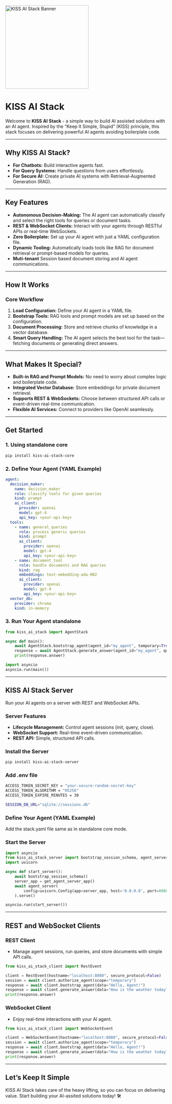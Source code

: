 <div style="text-align: left; margin-bottom: 20px;">
  <img src="https://kiss-ai-stack.github.io/kissaistack.svg" alt="KISS AI Stack Banner" style="max-width: auto; height: 260px">
</div>

# **KISS AI Stack**  

Welcome to **KISS AI Stack** - a simple way to build AI assisted solutions with an AI agent. Inspired by the “Keep It Simple, Stupid” (KISS) principle, this stack focuses on delivering powerful AI agents avoiding boilerplate code.  

---

## **Why KISS AI Stack?**  
- **For Chatbots:** Build interactive agents fast.  
- **For Query Systems:** Handle questions from users effortlessly.  
- **For Secure AI:** Create private AI systems with Retrieval-Augmented Generation (RAG). 

---

## **Key Features**  
- **Autonomous Decision-Making:** The AI agent can automatically classify and select the right tools for queries or document tasks.  
- **REST & WebSocket Clients:** Interact with your agents through RESTful APIs or real-time WebSockets.  
- **Zero Boilerplate:** Set up your AI agent with just a YAML configuration file.  
- **Dynamic Tooling:** Automatically loads tools like RAG for document retrieval or prompt-based models for queries.
- **Muti-tenant** Session based document storing and AI agent communications.

---

## **How It Works**  
### **Core Workflow**  
1. **Load Configuration:** Define your AI agent in a YAML file.  
2. **Bootstrap Tools:** RAG tools and prompt models are set up based on the configuration.  
3. **Document Processing:** Store and retrieve chunks of knowledge in a vector database.  
4. **Smart Query Handling:** The AI agent selects the best tool for the task—fetching documents or generating direct answers.  

---

## **What Makes It Special?**  
- **Built-in RAG and Prompt Models:** No need to worry about complex logic and boilerplate code.  
- **Integrated Vector Database:** Store embeddings for private document retrieval.  
- **Supports REST & WebSockets:** Choose between structured API calls or event-driven real-time communication.  
- **Flexible AI Services:** Connect to providers like OpenAI seamlessly.  

---

## **Get Started**  
### **1. Using standalone core**  
```bash  
pip install kiss-ai-stack-core  
```  

### **2. Define Your Agent (YAML Example)**  
```yaml  
agent:  
  decision_maker:  
    name: decision_maker  
    role: classify tools for given queries  
    kind: prompt  
    ai_client:  
      provider: openai  
      model: gpt-4  
      api_key: <your-api-key>  
  tools:  
    - name: general_queries  
      role: process generic queries  
      kind: prompt  
      ai_client:  
        provider: openai  
        model: gpt-4  
        api_key: <your-api-key>  
    - name: document_tool  
      role: handle documents and RAG queries  
      kind: rag  
      embeddings: text-embedding-ada-002  
      ai_client:  
        provider: openai  
        model: gpt-4  
        api_key: <your-api-key>  
  vector_db:  
    provider: chroma  
    kind: in-memory  
```  

### **3. Run Your Agent standalone**  
```python  
from kiss_ai_stack import AgentStack  

async def main():  
    await AgentStack.bootstrap_agent(agent_id="my_agent", temporary=True)  
    response = await AgentStack.generate_answer(agent_id="my_agent", query="What is KISS AI Stack?")  
    print(response.answer)  

import asyncio  
asyncio.run(main())  
```  

---

## **KISS AI Stack Server**  
Run your AI agents on a server with REST and WebSocket APIs.  

### **Server Features**  
- **Lifecycle Management:** Control agent sessions (init, query, close).  
- **WebSocket Support:** Real-time event-driven communication.  
- **REST API:** Simple, structured API calls.  

### **Install the Server**  
```bash  
pip install kiss-ai-stack-server  
```

### **Add .env file**

```bash
ACCESS_TOKEN_SECRET_KEY = "your-secure-random-secret-key"
ACCESS_TOKEN_ALGORITHM = "HS256"
ACCESS_TOKEN_EXPIRE_MINUTES = 30

SESSION_DB_URL="sqlite://sessions.db"
```

### Define Your Agent (YAML Example)
Add the stack.yaml file same as in standalone core mode.

### **Start the Server**  
```python  
import asyncio  
from kiss_ai_stack_server import bootstrap_session_schema, agent_server, get_agent_server_app  
import uvicorn  

async def start_server():  
    await bootstrap_session_schema()  
    server_app = get_agent_server_app()  
    await agent_server(  
        config=uvicorn.Config(app=server_app, host='0.0.0.0', port=8080)  
    ).serve()  

asyncio.run(start_server())  
```  

---

## **REST and WebSocket Clients**  
### **REST Client**  
- Manage agent sessions, run queries, and store documents with simple API calls.  

```python  
from kiss_ai_stack_client import RestEvent  

client = RestEvent(hostname="localhost:8080", secure_protocol=False)
session = await client.authorize_agent(scope="temporary")
response = await client.bootstrap_agent(data="Hello, Agent!")
response = await client.generate_answer(data="How is the weather today?")
print(response.answer)  
```  

### **WebSocket Client**  
- Enjoy real-time interactions with your AI agent.  

```python  
from kiss_ai_stack_client import WebSocketEvent  

client = WebSocketEvent(hostname="localhost:8080", secure_protocol=False)  
session = await client.authorize_agent(scope="temporary")
response = await client.bootstrap_agent(data="Hello, Agent!")
response = await client.generate_answer(data="How is the weather today?")
print(response.answer)  
```  

---

## **Let’s Keep It Simple**  
KISS AI Stack takes care of the heavy lifting, so you can focus on delivering value. Start building your AI-assited solutions today! 🛠️
